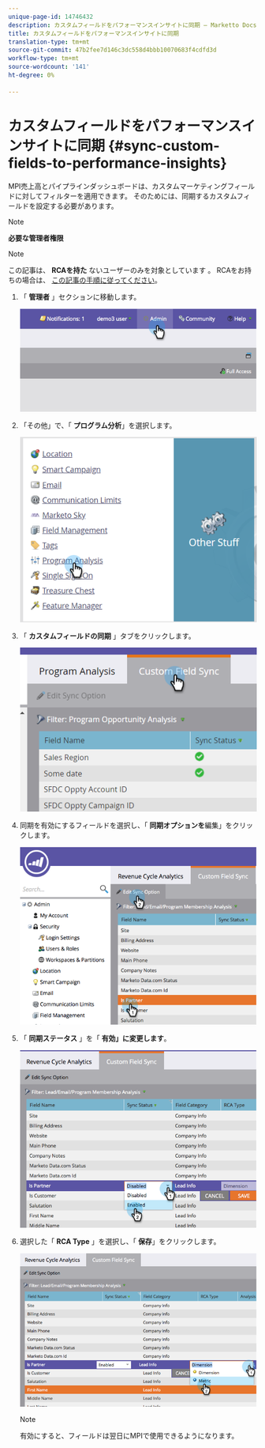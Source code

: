 ```yaml
---
unique-page-id: 14746432
description: カスタムフィールドをパフォーマンスインサイトに同期 — Marketto Docs — 製品ドキュメント
title: カスタムフィールドをパフォーマンスインサイトに同期
translation-type: tm+mt
source-git-commit: 47b2fee7d146c3dc558d4bbb10070683f4cdfd3d
workflow-type: tm+mt
source-wordcount: '141'
ht-degree: 0%

---
```



# カスタムフィールドをパフォーマンスインサイトに同期 {#sync-custom-fields-to-performance-insights}

MPI売上高とパイプラインダッシュボードは、カスタムマーケティングフィールドに対してフィルターを適用できます。 そのためには、同期するカスタムフィールドを設定する必要があります。

>[!NOTE]
>
>**必要な管理者権限**

>[!NOTE]
>
>この記事は、 **RCAを持た** ないユーザーのみを対象としています [](http://docs.marketo.com/x/lwIk)。 RCAをお持ちの場合は、 [この記事の手順に従ってください](http://docs.marketo.com/x/FQQk)。

1. 「 **管理者** 」セクションに移動します。

   ![](assets/image2014-9-19-9-3a51-3a11.png)

1. 「その他」で、「 **プログラム分析**」を選択します。

   ![](assets/2-3.png)

1. 「 **カスタムフィールドの同期** 」タブをクリックします。

   ![](assets/3-5.png)

1. 同期を有効にするフィールドを選択し、「 **同期オプションを**&#x200B;編集」をクリックします。

   ![](assets/image2014-9-19-9-3a51-3a36.png)

1. 「 **同期ステータス** 」を「 **有効」に変更します**。

   ![](assets/image2014-9-19-9-3a51-3a45.png)

1. 選択した「 **RCA Type** 」を選択し、「 **保存**」をクリックします。

   ![](assets/image2014-9-19-9-3a51-3a52.png)

   >[!NOTE]
   >
   >有効にすると、フィールドは翌日にMPIで使用できるようになります。

